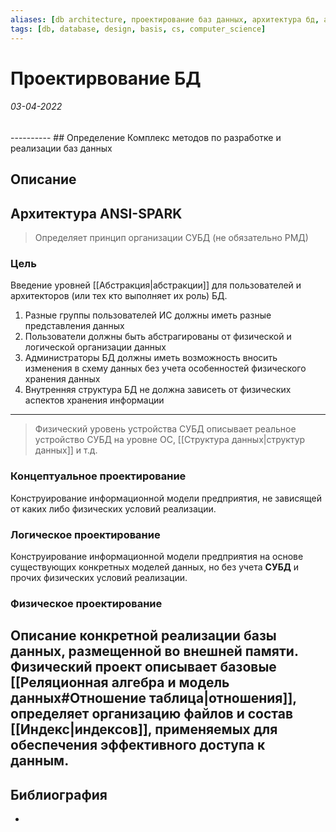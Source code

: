 ```yaml
---
aliases: [db architecture, проектирование баз данных, архитектура бд, архитектура данных]
tags: [db, database, design, basis, cs, computer_science]
---
```

# Проектирвование БД
<h6>03-04-2022</h6>
----------
## Определение
Комплекс методов по разработке и реализации баз данных

## Описание


## Архитектура ANSI-SPARK
> Определяет принцип организации СУБД (не обязательно РМД)

### Цель
Введение уровней [[Абстракция|абстракции]] для пользователей и архитекторов (или тех кто выполняет их роль) БД.

1. Разные группы пользователей ИС должны иметь разные представления данных
2. Пользователи должны быть абстрагированы от физической и логической организации данных
3. Администраторы БД должны иметь возможность вносить изменения в схему данных без учета особенностей физического хранения данных
4. Внутренняя структура БД не должна зависеть от физических аспектов хранения информации


---
>Физический уровень устройства СУБД описывает реальное устройство СУБД на уровне ОС, [[Структура данных|структур данных]] и т.д.


### Концептуальное проектирование
Конструирование информационной модели предприятия, не зависящей от каких либо физических условий реализации.

### Логическое проектирование
Конструирование информационной модели предприятия на основе существующих конкретных моделей данных, но без учета **СУБД** и прочих физических условий реализации.

### Физическое проектирование
Описание конкретной реализации базы данных, размещенной во внешней памяти. Физический проект описывает базовые [[Реляционная алгебра и модель данных#Отношение таблица|отношения]], определяет организацию файлов и состав [[Индекс|индексов]], применяемых для обеспечения эффективного доступа к данным.
---
## Библиография
- 
